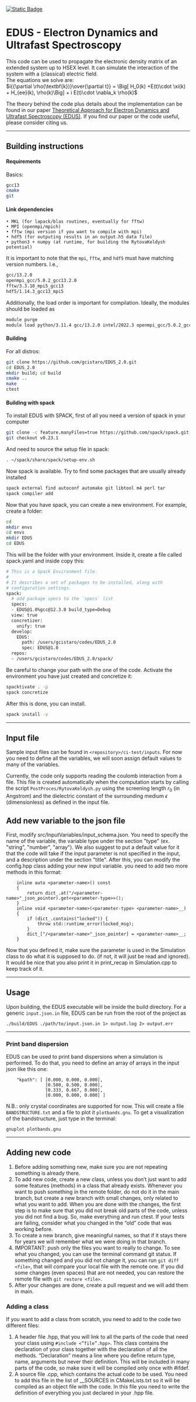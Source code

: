 [![Static Badge](https://img.shields.io/badge/DOI-10.1021%2Facs.jctc.2c00674-blue?style=flat&logo=DOI)
](https://doi.org/10.1021/acs.jctc.2c00674)

# EDUS - Electron Dynamics and Ultrafast Spectroscopy

This code can be used to propagate the electronic density matrix of an extended system up to HSEX level. It can simulate the interaction of the system with a (classical) electric field. \
The equations we solve are:<br />
   $`i{{\partial \rho(\textbf{k})}\over{\partial t}} = \Big[ H_0(k) +E(t)\cdot \xi(k) + H_{ee}(k), \rho(k)\Big] + i E(t)\cdot \nabla_k \rho(k)`$

The theory behind the code plus details about the implementation can be found in our paper [Theoretical Approach for Electron Dynamics and Ultrafast Spectroscopy (EDUS)](https://doi.org/10.1021/acs.jctc.2c00674). If you find our paper or the code useful, please consider citing us.

---

## Building instructions
#### Requirements
Basics:
```bash
gcc13
cmake
git
```
#### Link dependencies
    • MKL (for lapack/blas routines, eventually for fftw)
    • MPI (openmpi/mpich)
    • fftw (mpi version if you want to compile with mpi)
    • hdf5 (for outputing results in an output.h5 data file) 
    • python3 + numpy (at runtime, for building the RytovaKeldysh potential)

It is important to note that the `mpi`, `fftw`, and `hdf5` must have matching version numbers. I.e.,
```bash
gcc/13.2.0
openmpi_gcc/5.0.2_gcc13.2.0
fftw/3.3.10_mpi5_gcc13
hdf5/1.14.3_gcc13_mpi5
```

Additionally, the load order is important for compilation. Ideally, the modules should be loaded as  
```bash
module purge
module load python/3.11.4 gcc/13.2.0 intel/2022.3 openmpi_gcc/5.0.2_gcc13.2.0 fftw/3.3.10_mpi5_gcc13 hdf5/1.14.3_gcc13_mpi5
```


#### Building
For all distros:
```bash
git clone https://github.com/gcistaro/EDUS_2.0.git
cd EDUS_2.0
mkdir build; cd build
cmake ..
make
ctest
```
#### Building with spack
To install EDUS with SPACK, first of all you need a version of spack in your computer
```bash
git clone -c feature.manyFiles=true https://github.com/spack/spack.git ~/spack
git checkout v0.23.1
```
And need to source the setup file in spack: 
```bash
. ~/spack/share/spack/setup-env.sh
```
Now spack is available. Try to find some packages that are usually already installed
```bash
spack external find autoconf automake git libtool m4 perl tar
spack compiler add
```
Now that you have spack, you can create a new environment. For example, create a folder:
```bash
cd
mkdir envs
cd envs
mkdir EDUS
cd EDUS
```
This will be the folder with your environment. Inside it, create a file called spack.yaml and inside copy this:
```bash
# This is a Spack Environment file.
#
# It describes a set of packages to be installed, along with
# configuration settings.
spack:
  # add package specs to the `specs` list
  specs:
  - EDUS@1.0%gcc@12.3.0 build_type=Debug
  view: true
  concretizer:
    unify: true
  develop:
    EDUS:
      path: /users/gcistaro/codes/EDUS_2.0
      spec: EDUS@1.0
  repos:
  - /users/gcistaro/codes/EDUS_2.0/spack/
```
Be careful to change your path with the one of the code. 
Activate the environment you have just created and concretize it:
```bash
spacktivate . -p
spack concretize 
```

After this is done, you can install.

```bash
spack install -v 
```

---

## Input file
Sample input files can be found in `<repository>/ci-test/inputs`. For now you need to define all the variables, we will soon assign default values to many of the variables. 

Currently, the code only supports reading the coulomb interaction from a file. This file is created automatically when the computation starts by calling the script `PostProces/RytovaKeldysh.py` using the screening length $`r_0`$ (in Angstrom) and the dielectric constant of the surrounding medium $`\epsilon`$ (dimensionless) as defined in the input file. 

[comment]: # (by calling it as `PostProces/RytovaKeldysh.py <nk1> <nk2> <nk3> file_tb.dat`, where `<nk1> <nk2> <nk3>` are the number of kpoints in each cartesian direction and `file_tb.dat` is the Wannier90 output that will be used in the computation. )

## Add new variable to the json file
First, modify src/InputVariables/input_schema.json. 
You need to specify the name of the variable, the variable type under the section "type" (ex. "string", "number", "array").
We also suggest to put a default value for it that the code will take if the input parameter is not specified in the input, and a description under the section "title".
After this, you can modify the config.hpp class adding your new input variable. you need to add two more methods in this format:
```///<title>
    inline auto <parameter-name>() const
    {
        return dict_.at("/<parameter-name>"_json_pointer).get<<parameter-type>>();
    }
    inline void <parameter-name>(<parameter-type> <parameter-name>__)
    {
        if (dict_.contains("locked")) {
            throw std::runtime_error(locked_msg);
        }
        dict_["/<parameter-name>"_json_pointer] = <parameter-name>__;
    }
```
Now that you defined it, make sure the parameter is used in the Simulation class to do what it is supposed to do.
(if not, it will just be read and ignored).
It would be nice that you also print it in print_recap in Simulation.cpp to keep track of it.

---

## Usage

Upon building, the EDUS executable will be inside the build directory. For a generic `input.json.in` file, EDUS can be run from the root of the project as
```
./build/EDUS ./path/to/input.json.in 1> output.log 2> output.err
```

---
### Print band dispersion
EDUS can be used to print band dispersions when a simulation is performed. To do that, you need to define an array of arrays 
in the input json like this one: 
```
    "kpath": [ [0.000, 0.000, 0.000],
               [0.500, 0.500, 0.000],
               [0.333, 0.667, 0.000],
               [0.000, 0.000, 0.000] ]

```
N.B.: only crystal coordinates are supported for now. This will create a file `BANDSTRUCTURE.txt` and a file to plot it
`plotbands.gnu`. To get a visualization of the bandstructure, just type in the terminal:
```
gnuplot plotbands.gnu
```

---

## Adding new code
1. Before adding something new, make sure you are not repeating something is already there.
2. To add new code, create a new class, unless you don’t just want to add some features (methods) in a class that already exists. Whenever you want to push something in the remote folder, do not do it in the main branch, but create a new branch with small changes, only related to what you want to add. When you are done with the changes, the first step is to make sure that you did not break old parts of the code, unless you did not find a bug. So, make everything and run ctest. If your tests are failing, consider what you changed in the “old” code that was working before. 
3. To create a new branch, give meaningful names, so that if it stays there for years we will remember what we were doing in that branch.
4. IMPORTANT:  push only the files you want to really to change. To see what you changed, you can use the terminal command git status. If something changed and you did not change it, you can run `git diff <file>`, that will compare your local file with the remote one. If you did some changes (even spaces) that are not needed, you can restore the remote file with `git restore <file>`.
5. After your changes are done, create a pull request and we will add them in main.

### Adding a class
If you want to add a class from scratch, you need to add to the code two different files:
1. A header file .hpp, that you will link to all the parts of the code that need your class using `#include <”file”.hpp>`. This class contains the declaration of your class together with the declaration of all the methods. “Declaration” means a line where you define return type, name, arguments but never their definition. This will be included in many parts of the code, so make sure it will be compiled only once with #ifdef.
2. A source file .cpp, which contains the actual code to be used. You need to add this file in the list of __SOURCES in CMakeLists.txt so it will be compiled as an object file with the code. In this file you need to write the definition of everything you just declared in your .hpp file. 

